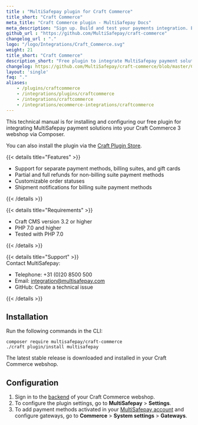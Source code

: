 ```yaml
---
title : "MultiSafepay plugin for Craft Commerce"
title_short: "Craft Commerce"
meta_title: "Craft Commerce plugin - MultiSafepay Docs"
meta_description: "Sign up. Build and test your payments integration. Explore our products and services. Use our API reference, SDKs, and wrappers. Get support."
github_url : "https://github.com/MultiSafepay/craft-commerce"
changelog_url : "."
logo: "/logo/Integrations/Craft_Commerce.svg"
weight: 21
title_short: "Craft Commerce"
description_short: "Free plugin to integrate MultiSafepay payment solutions into your Craft Commerce webshop"
changelog: https://github.com/MultiSafepay/craft-commerce/blob/master/CHANGELOG.md
layout: 'single'
faq: "."
aliases: 
    - /plugins/craftcommerce
    - /integrations/plugins/craftcommerce
    - /integrations/craftcommerce
    - /integrations/ecommerce-integrations/craftcommerce
---
```


This technical manual is for installing and configuring our free plugin for integrating MultiSafepay payment solutions into your Craft Commerce 3 webshop via Composer.

You can also install the plugin via the [Craft Plugin Store](https://plugins.craftcms.com/multisafepay).

{{< details title="Features" >}}
&nbsp;  
- Support for separate payment methods, billing suites, and gift cards
- Partial and full refunds for non-billing suite payment methods
- Customizable order statuses
- Shipment notifications for billing suite payment methods

{{< /details >}}

{{< details title="Requirements" >}}
&nbsp;  
- Craft CMS version 3.2 or higher
- PHP 7.0 and higher
- Tested with PHP 7.0 

{{< /details >}}

{{< details title="Support" >}}
&nbsp;  
Contact MultiSafepay:

- Telephone: +31 (0)20 8500 500
- Email: <integration@multisafepay.com>
- GitHub: Create a technical issue

{{< /details >}}

## Installation

Run the following commands in the CLI:

```
composer require multisafepay/craft-commerce
./craft plugin/install multisafepay
```

The latest stable release is downloaded and installed in your Craft Commerce webshop.

## Configuration
1. Sign in to the [backend](/getting-started/glossary/#backend) of your Craft Commerce webshop.
2. To configure the plugin settings, go to **MultiSafepay** > **Settings**.  
3. To add payment methods activated in your [MultiSafepay account](https://merchant.multisafepay.com) and configure gateways, go to **Commerce** > **System settings** > **Gateways**.  